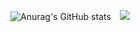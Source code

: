 ![Anurag's GitHub stats](https://github-readme-stats.vercel.app/api?username=baemki1213&show_icons=true&theme==swift)
<a href="https://velog.io/@baemki">
    <img 
        src="http://img.shields.io/badge/-Velog-00aaa7?style=flat&logo=Vector Logo Zone&link=https://velog.io/@dding_ji"
        style="height : auto; margin-left : 10px; margin-right : 10px;"/>
</a>
